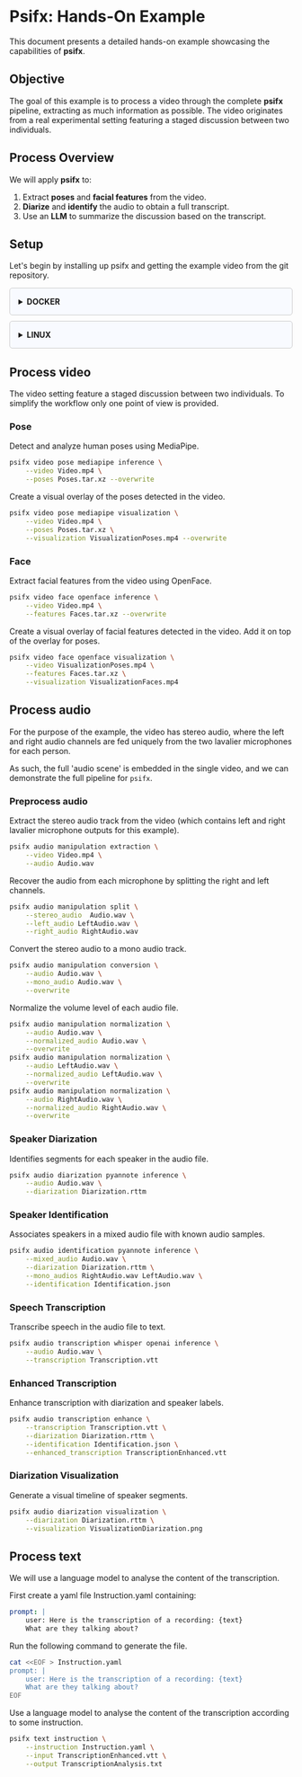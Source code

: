 # Psifx: Hands-On Example  

This document presents a detailed hands-on example showcasing the capabilities of **psifx**.  

## Objective  
The goal of this example is to process a video through the complete **psifx** pipeline, extracting as much information as possible. The video originates from a real experimental setting featuring a staged discussion between two individuals.  

## Process Overview  
We will apply **psifx** to:  
1. Extract **poses** and **facial features** from the video.  
2. **Diarize** and **identify** the audio to obtain a full transcript.  
3. Use an **LLM** to summarize the discussion based on the transcript.  

## Setup  
Let's begin by installing up psifx and getting the example video from the git repository.
<style>
details {
  border: 1px solid #ccc;
  border-radius: 5px;
  padding: 10px;
  margin: 10px 0;
  background-color: #f8faff;
}

summary {
  font-weight: bold;
  cursor: pointer;
  padding: 5px;
}

details[open] {
  background-color: #ffffff;
  border-left: 4px solid #007bff;
}
</style>




<details>
  <summary> DOCKER</summary>

  
1. Install [Docker Engine](https://docs.docker.com/engine/install/#server) and make sure to follow
   the [post-install instructions](https://docs.docker.com/engine/install/linux-postinstall/). Otherwise,
   install [Docker Desktop](https://docs.docker.com/desktop/).
2. If you have a GPU and want to use it to accelerate compute:
    1. Install [NVIDIA CUDA Toolkit](https://developer.nvidia.com/cuda-downloads).
    2. Install [NVIDIA Container Toolkit](https://docs.nvidia.com/datacenter/cloud-native/container-toolkit/latest/index.html).

3. Clone the repo and navigate to the folder containing the example video.
   ```bash 
   git clone https://github.com/psifx/psifx.git
   cd psifx/example/data
   ```

4. Run the latest image with the example directory mounted.
   ```bash
   export DATA_PATH="$(pwd)"
   
   docker run \
      --user $(id -u):$(id -g) \
      --gpus all \
      --mount type=bind,source=$DATA_PATH,target=$DATA_PATH \
      --workdir $DATA_PATH \
      --interactive \
      --tty \
      psifx/psifx:latest
   ```


</details>

<details>
  <summary>LINUX</summary>

1. For Linux users, install the following system-wide:
   ```bash
   sudo apt install ffmpeg ubuntu-restricted-extras \
      build-essential cmake wget \
      libopenblas-dev \
      libopencv-dev \
      libdlib-dev \
      libboost-all-dev \
      libsqlite3-dev
   ```
2. Create a dedicated `conda` environment:
   ```bash
   conda create -y -n psifx-env python=3.9 pip
   conda activate psifx-env
   ```
3. Install `psifx`:
   ```bash
   pip install 'psifx @ git+https://github.com/psifx/psifx.git'
   ```
4. Verify your installation with:
   ```bash
   psifx
   ```

5. Install OpenFace using our fork:
   ```bash
   wget https://raw.githubusercontent.com/GuillaumeRochette/OpenFace/master/install.py && \
   python install.py && \
   rm install.py
   ```

6. Install [Ollama](https://github.com/ollama/ollama) locally.
   For Linux users, use this command:
   ```bash
   curl -fsSL https://ollama.com/install.sh | sh
   ```

7. Clone the repo and navigate to the folder containing the example video.
   
   ```bash 
   git clone https://github.com/psifx/psifx.git
   cd psifx/example/data
   ```

</details>

## Process video

The video setting feature a staged discussion between two individuals.
To simplify the workflow only one point of view is provided.

### Pose
Detect and analyze human poses using MediaPipe.
```bash
psifx video pose mediapipe inference \
    --video Video.mp4 \
    --poses Poses.tar.xz --overwrite
```
Create a visual overlay of the poses detected in the video.
```bash
psifx video pose mediapipe visualization \
    --video Video.mp4 \
    --poses Poses.tar.xz \
    --visualization VisualizationPoses.mp4 --overwrite
```
### Face
Extract facial features from the video using OpenFace.
```bash
psifx video face openface inference \
    --video Video.mp4 \
    --features Faces.tar.xz --overwrite
```

Create a visual overlay of facial features detected in the video.
Add it on top of the overlay for poses.
```bash
psifx video face openface visualization \
    --video VisualizationPoses.mp4 \
    --features Faces.tar.xz \
    --visualization VisualizationFaces.mp4
```

## Process audio

For the purpose of the example, the video has stereo audio, where the left and right audio channels are fed uniquely from the two lavalier microphones for each person.

As such, the full 'audio scene' is embedded in the single video, and we can demonstrate the full pipeline for `psifx`.


### Preprocess audio
Extract the stereo audio track from the video (which contains left and right lavalier microphone outputs for this example).
```bash
psifx audio manipulation extraction \
    --video Video.mp4 \
    --audio Audio.wav
```
Recover the audio from each microphone by splitting the right and left channels.

```bash
psifx audio manipulation split \
    --stereo_audio  Audio.wav \
    --left_audio LeftAudio.wav \
    --right_audio RightAudio.wav
```

Convert the stereo audio to a mono audio track.
```bash
psifx audio manipulation conversion \
    --audio Audio.wav \
    --mono_audio Audio.wav \
    --overwrite
```

Normalize the volume level of each audio file.
```bash
psifx audio manipulation normalization \
    --audio Audio.wav \
    --normalized_audio Audio.wav \
    --overwrite
psifx audio manipulation normalization \
    --audio LeftAudio.wav \
    --normalized_audio LeftAudio.wav \
    --overwrite
psifx audio manipulation normalization \
    --audio RightAudio.wav \
    --normalized_audio RightAudio.wav \
    --overwrite
```


### Speaker Diarization
Identifies segments for each speaker in the audio file.
```bash
psifx audio diarization pyannote inference \
    --audio Audio.wav \
    --diarization Diarization.rttm
```

### Speaker Identification
Associates speakers in a mixed audio file with known audio samples.
```bash
psifx audio identification pyannote inference \
    --mixed_audio Audio.wav \
    --diarization Diarization.rttm \
    --mono_audios RightAudio.wav LeftAudio.wav \
    --identification Identification.json
``` 

### Speech Transcription
Transcribe speech in the audio file to text.
```bash
psifx audio transcription whisper openai inference \
    --audio Audio.wav \
    --transcription Transcription.vtt
```

### Enhanced Transcription
Enhance transcription with diarization and speaker labels.
```bash
psifx audio transcription enhance \
    --transcription Transcription.vtt \
    --diarization Diarization.rttm \
    --identification Identification.json \
    --enhanced_transcription TranscriptionEnhanced.vtt
```

### Diarization Visualization
Generate a visual timeline of speaker segments.
```bash
psifx audio diarization visualization \
    --diarization Diarization.rttm \
    --visualization VisualizationDiarization.png
```

## Process text
We will use a language model to analyse the content of the transcription.

First create a yaml file Instruction.yaml containing:
```yaml
prompt: |
    user: Here is the transcription of a recording: {text}
    What are they talking about?
```

Run the following command to generate the file.
```bash
cat <<EOF > Instruction.yaml
prompt: |
    user: Here is the transcription of a recording: {text}
    What are they talking about?
EOF
```

Use a language model to analyse the content of the transcription according to some instruction.

```bash
psifx text instruction \
    --instruction Instruction.yaml \
    --input TranscriptionEnhanced.vtt \
    --output TranscriptionAnalysis.txt 
```